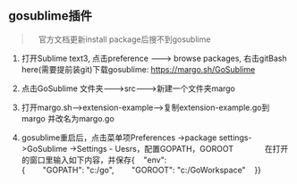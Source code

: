## gosublime插件
>　官方文档更新install package后搜不到gosublime

1. 打开Sublime text3, 点击preference ---> browse packages, 右击gitBash here(需要提前装git)下载gosublime: https://margo.sh/GoSublime

2. 点击GoSublime 文件夹--->src--->新建一个文件夹margo

3. 打开margo.sh-->extension-example-->复制extension-example.go到margo 并改名为margo.go

4. gosublime重启后，点击菜单项Preferences ->package settings->GoSublime ->Settings - Uesrs，配置GOPATH，GOROOT　　　　在打开的窗口里输入如下内容，并保存{    "env": {        "GOPATH": "c:/go",        "GOROOT": "c:/GoWorkspace"    }}
